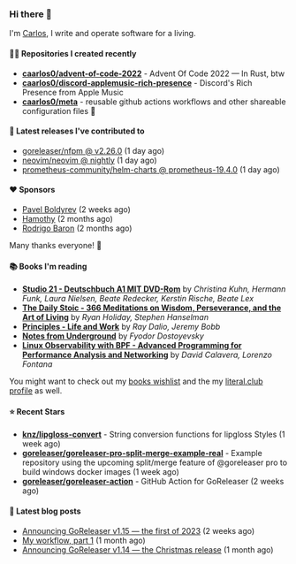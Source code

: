 ### Hi there 👋

I'm [Carlos](https://caarlos0.dev), I write and operate software for a living.

#### 👨‍💻 Repositories I created recently
- **[caarlos0/advent-of-code-2022](https://github.com/caarlos0/advent-of-code-2022)** - Advent Of Code 2022 — In Rust, btw
- **[caarlos0/discord-applemusic-rich-presence](https://github.com/caarlos0/discord-applemusic-rich-presence)** - Discord&#39;s Rich Presence from Apple Music
- **[caarlos0/meta](https://github.com/caarlos0/meta)** - reusable github actions workflows and other shareable configuration files 🫥

#### 🚀 Latest releases I've contributed to


- [goreleaser/nfpm @ v2.26.0](https://github.com/goreleaser/nfpm/releases/tag/v2.26.0) (1 day ago)
- [neovim/neovim @ nightly](https://github.com/neovim/neovim/releases/tag/nightly) (1 day ago)
- [prometheus-community/helm-charts @ prometheus-19.4.0](https://github.com/prometheus-community/helm-charts/releases/tag/prometheus-19.4.0) (1 day ago)

#### ❤️ Sponsors
- [Pavel Boldyrev](https://github.com/bpg) (2 weeks ago)
- [Hamothy](https://github.com/sgoudham) (2 months ago)
- [Rodrigo Baron](https://github.com/rodrigobaron) (2 months ago)

Many thanks everyone! 🙏

#### 📚 Books I'm reading
- **[Studio 21 - Deutschbuch A1 MIT DVD-Rom](https://literal.club/caarlos0/book/laura-nielsen-hermann-funk-beate-redecker-christina-kuhn-kerstin-rische-beate-lex-studio-21-c60yd)** by _Christina Kuhn, Hermann Funk, Laura Nielsen, Beate Redecker, Kerstin Rische, Beate Lex_
- **[The Daily Stoic - 366 Meditations on Wisdom, Perseverance, and the Art of Living](https://literal.club/caarlos0/book/the-daily-stoic-lbfbd)** by _Ryan Holiday, Stephen Hanselman_
- **[Principles - Life and Work](https://literal.club/caarlos0/book/ray-dalioray-daliojeremy-bobbprinciples-a9caw)** by _Ray Dalio, Jeremy Bobb_
- **[Notes from Underground](https://literal.club/caarlos0/book/notes-from-underground-2jluj)** by _Fyodor Dostoyevsky_
- **[Linux Observability with BPF - Advanced Programming for Performance Analysis and Networking](https://literal.club/caarlos0/book/david-calavera-lorenzo-fontana-linux-observability-with-bpf-561av)** by _David Calavera, Lorenzo Fontana_

You might want to check out my [books
wishlist](https://www.amazon.com.br/hz/wishlist/ls/EB8P7VS717SV) and the my
[literal.club profile](https://literal.club/caarlos0) as well.

#### ⭐ Recent Stars
- **[knz/lipgloss-convert](https://github.com/knz/lipgloss-convert)** - String conversion functions for lipgloss Styles (1 week ago)
- **[goreleaser/goreleaser-pro-split-merge-example-real](https://github.com/goreleaser/goreleaser-pro-split-merge-example-real)** - Example repository using the upcoming split/merge feature of @goreleaser pro to build windows docker images (1 week ago)
- **[goreleaser/goreleaser-action](https://github.com/goreleaser/goreleaser-action)** - GitHub Action for GoReleaser (2 weeks ago)

#### 📄 Latest blog posts
- [Announcing GoReleaser v1.15 — the first of 2023](https://carlosbecker.com/posts/goreleaser-v1.15/) (2 weeks ago)
- [My workflow, part 1](https://carlosbecker.com/posts/workflow-pt1/) (1 month ago)
- [Announcing GoReleaser v1.14 — the Christmas release](https://carlosbecker.com/posts/goreleaser-v1.14/) (1 month ago)

